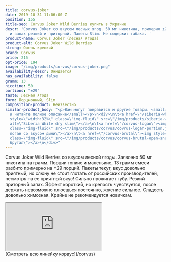 ```yaml
---
title: corvus-joker
date: 2019-10-31 11:06:00 Z
position: 155
title-seo: Corvus Joker Wild Berries купить в Украине
descr: 'Corvus Joker со вкусом лесных ягод. 50 мг никотина, примерно ±29 порций, вкус
  и запах резкий и приторный. Пакеты Slim. Не содержит табака. '
product-name: Corvus Joker (лесная ягода)
product-alt: Corvus Joker Wild Berries
strong: Очень крепкий
brand: Corvus
price: 215
opt-price: 194
image: "/img/products/corvus/corvus-joker.png"
availability-descr: Ожидается
has_availability: false
gramm: 13
nicotine: 50
portions: "±29"
taste: Лесная ягода
form: Порционный, Slim
composition-product: Неизвестно
similar-product_body: "<p>Вам могут понравится и другие товары. <small>Жмите на картинки
  и читайте полное описание</small></p>\n<div>\n\t<a href=\"/siberia-white-dry-slim\"><img
  style=\"width:32%\" class=\"img-fluid\" src=\"/img/products/siberia-white-dry-slim/siberia-open-and-cryo.jpg\"
  alt=\"Siberia White dry slim\"></a>\n\t<a href=\"/corvus-logan\"><img style=\"width:32%\"
  class=\"img-fluid\" src=\"/img/products/corvus/covrus-logan-portion.jpg\" alt=\"Корвус
  логан со вкусом дыни\"></a>\n\t<a href=\"/corvus-brutal\"><img style=\"width:32%\"
  class=\"img-fluid\" src=\"/img/products/corvus/corvus-brutal-open-snus.jpg\" alt=\"Корвус
  брутал\"></a>\n</div>"
---
```


Corvus Joker Wild Berries со вкусом лесной ягоды. Заявлено 50 мг никотина на грамм. Порции тонкие и маленькие, 13 грамм смеси разбито примерно на ±29 порций. 
Пакеты текут, вкус довольно приятный, но слюну не стоит глотать от российских производителей, несмотря на ее приятный вкус!
Сильно прожигает губу. Резкий приторный запах. Эффект короткий, но крепость чувствуется, после держать невозможно плюешься постоянно, жжение сильное. Сладость довольно химозная. Крайне не рекомендуется новичкам.

<div class="embed-responsive embed-responsive-16by9 mb-3">
  <iframe class="embed-responsive-item" src="https://www.youtube.com/embed/oFNbERqpRO0" allowfullscreen></iframe>
</div>
[Смотреть всю линейку корвус](/corvus)